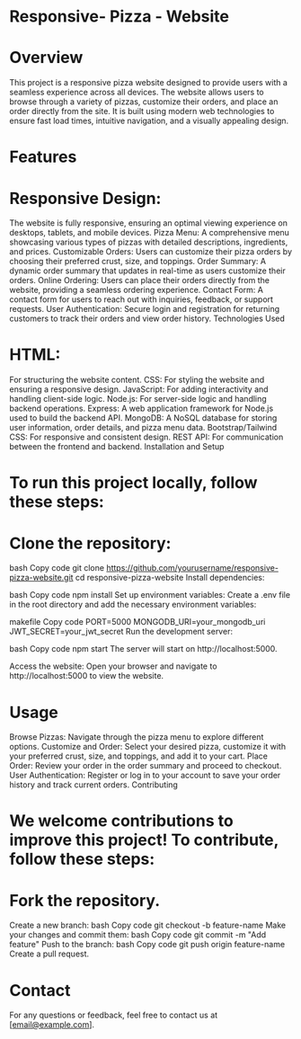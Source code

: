 # Responsive- Pizza - Website
 
# Overview

This project is a responsive pizza website designed to provide users with a seamless experience across all devices. The website allows users to browse through a variety of pizzas, customize their orders, and place an order directly from the site. It is built using modern web technologies to ensure fast load times, intuitive navigation, and a visually appealing design.

 # Features

# Responsive Design: 
The website is fully responsive, ensuring an optimal viewing experience on desktops, tablets, and mobile devices.
Pizza Menu: A comprehensive menu showcasing various types of pizzas with detailed descriptions, ingredients, and prices.
Customizable Orders: Users can customize their pizza orders by choosing their preferred crust, size, and toppings.
Order Summary: A dynamic order summary that updates in real-time as users customize their orders.
Online Ordering: Users can place their orders directly from the website, providing a seamless ordering experience.
Contact Form: A contact form for users to reach out with inquiries, feedback, or support requests.
User Authentication: Secure login and registration for returning customers to track their orders and view order history.
Technologies Used

# HTML: 
For structuring the website content.
CSS: For styling the website and ensuring a responsive design.
JavaScript: For adding interactivity and handling client-side logic.
Node.js: For server-side logic and handling backend operations.
Express: A web application framework for Node.js used to build the backend API.
MongoDB: A NoSQL database for storing user information, order details, and pizza menu data.
Bootstrap/Tailwind CSS: For responsive and consistent design.
REST API: For communication between the frontend and backend.
Installation and Setup

# To run this project locally, follow these steps:

# Clone the repository:

bash
Copy code
git clone https://github.com/yourusername/responsive-pizza-website.git
cd responsive-pizza-website
Install dependencies:

bash
Copy code
npm install
Set up environment variables:
Create a .env file in the root directory and add the necessary environment variables:

makefile
Copy code
PORT=5000
MONGODB_URI=your_mongodb_uri
JWT_SECRET=your_jwt_secret
Run the development server:

bash
Copy code
npm start
The server will start on http://localhost:5000.

Access the website:
Open your browser and navigate to http://localhost:5000 to view the website.

# Usage

Browse Pizzas: Navigate through the pizza menu to explore different options.
Customize and Order: Select your desired pizza, customize it with your preferred crust, size, and toppings, and add it to your cart.
Place Order: Review your order in the order summary and proceed to checkout.
User Authentication: Register or log in to your account to save your order history and track current orders.
Contributing

# We welcome contributions to improve this project! To contribute, follow these steps:

# Fork the repository.
Create a new branch:
bash
Copy code
git checkout -b feature-name
Make your changes and commit them:
bash
Copy code
git commit -m "Add feature"
Push to the branch:
bash
Copy code
git push origin feature-name
Create a pull request.


# Contact

For any questions or feedback, feel free to contact us at [email@example.com].

